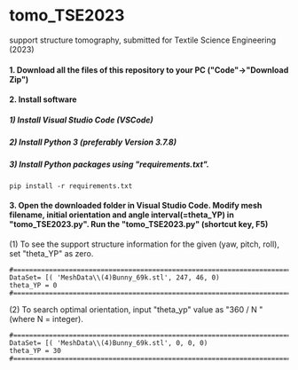 # tomo_TSE2023
support structure tomography, submitted for Textile Science Engineering (2023)

#### 1. Download all the files of this repository to your PC ("Code"->"Download Zip")

#### 2. Install software
##### 1) Install Visual Studio Code (VSCode)
##### 2) Install Python 3 (preferably Version 3.7.8)
##### 3) Install Python packages using "requirements.txt".
```
pip install -r requirements.txt
```
#### 3. Open the downloaded folder in Visual Studio Code. Modify  mesh filename,  initial orientation and angle interval(=theta_YP) in "tomo_TSE2023.py".  Run the "tomo_TSE2023.py" (shortcut key, F5)

(1) To see the support structure information for the given (yaw, pitch, roll), set "theta_YP" as zero.
```
#=========================================================================================
DataSet= [( 'MeshData\\(4)Bunny_69k.stl', 247, 46, 0)
theta_YP = 0
#=========================================================================================
```

(2) To search optimal orientation, input "theta_yp" value as "360 / N " (where N = integer).
```
#=========================================================================================
DataSet= [( 'MeshData\\(4)Bunny_69k.stl', 0, 0, 0)
theta_YP = 30
#=========================================================================================
```
